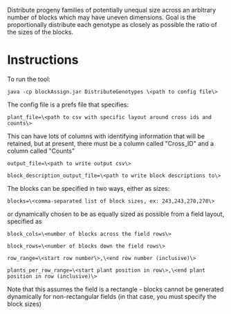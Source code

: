 
Distribute progeny families of potentially unequal size across an arbitrary number of blocks which may have uneven dimensions.  Goal is the proportionally distribute each genotype as closely as possible the ratio of the sizes of the blocks. 

# Instructions

To run the tool:

`java -cp blockAssign.jar DistributeGenotypes \<path to config file\>`

The config file is a prefs file that specifies:

`plant_file=\<path to csv with specific layout around cross ids and counts\>`

This can have lots of columns with identifying information that will be retained, but at present, there must be a column called "Cross_ID" and a column called "Counts"

`output_file=\<path to write output csv\>`

`block_description_output_file=\<path to write block descriptions to\>`

The blocks can be specified in two ways, either as sizes:

`blocks=\<comma-separated list of block sizes, ex: 243,243,270,270\>`

or dynamically chosen to be as equally sized as possible from a field layout, specified as

`block_cols=\<number of blocks across the field rows\>`

`block_rows=\<number of blocks down the field rows\>`

`row_range=\<start row number\>,\<end row number (inclusive)\>`

`plants_per_row_range=\<start plant position in row\>,\<end plant position in row (inclusive)\>`

Note that this assumes the field is a rectangle - blocks cannot be generated dynamically for non-rectangular fields (in that case, you must specify the block sizes)
